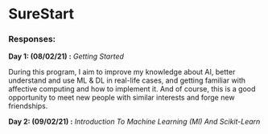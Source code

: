 # SureStart
### Responses: 

**Day 1: (08/02/21) :** *Getting Started*

During this program, I aim to improve my knowledge about AI, better understand and use ML & DL in real-life cases, and getting familiar with affective computing and how to implement it. And of course, this is a good opportunity to meet new people with similar interests and forge new friendships.


**Day 2: (09/02/21) :**  *Introduction To Machine Learning (Ml) And Scikit-Learn*
